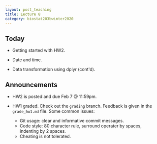```yaml
---
layout: post_teaching
title: Lecture 8
category: biostat203bwinter2020
---
```


## Today

- Getting started with HW2.  

- Date and time.

- Data transformation using dplyr (cont'd).  

## Announcements

- HW2 is posted and due Feb 7 @ 11:59pm.

- HW1 graded. Check out the `grading` branch. Feedback is given in the `grade_hw1.md` file. Some common issues:  
    
    - Git usage: clear and informative commit messages.  
    - Code style: 80 character rule, surround operater by spaces, indenting by 2 spaces.  
    - Cheating is not tolerated.  

